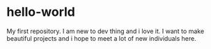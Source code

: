 # hello-world
My first repository.
I am new to dev thing and i love it. I want to make beautiful projects and i hope to meet a lot of new individuals here. 
